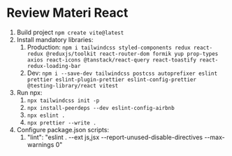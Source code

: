 # Review Materi React
1. Build project `npm create vite@latest`
2. Install mandatory libraries:
   1. Production: `npm i tailwindcss styled-components redux react-redux @reduxjs/toolkit react-router-dom formik yup prop-types axios react-icons @tanstack/react-query react-toastify react-redux-loading-bar`
   2. Dev: `npm i --save-dev tailwindcss postcss autoprefixer eslint prettier eslint-plugin-prettier eslint-config-prettier @testing-library/react vitest`
3. Run npx:
   1. `npx tailwindcss init -p` <!-- generate tailwind and postcss config -->
   2. `npx install-peerdeps --dev eslint-config-airbnb` <!-- deprecated? -->
   3. `npx eslint .`
   4. `npx prettier --write .`
4. Configure package.json scripts:
   1. "lint": "eslint . --ext js,jsx --report-unused-disable-directives --max-warnings 0"